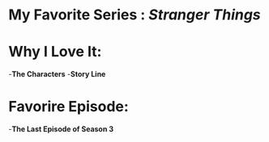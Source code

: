 # My Favorite Series : *Stranger Things*

# Why I Love It:
-**The Characters**
-**Story Line**

# Favorire Episode:
-**The Last Episode of Season 3**
